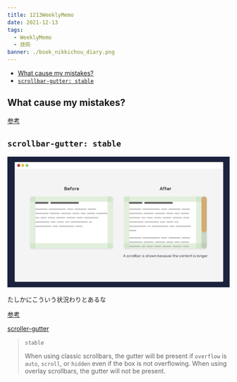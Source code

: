```yaml
---
title: 1213WeeklyMemo
date: 2021-12-13
tags:
  - WeeklyMemo
  - 技術
banner: ./book_nikkichou_diary.png
---
```


- [What cause my mistakes?](#what-cause-my-mistakes)
- [`scrollbar-gutter: stable`](#scrollbar-gutter-stable)

## What cause my mistakes?

[参考](https://zenn.dev/ikenohi/articles/78964bb348cdfa)

## `scrollbar-gutter: stable`

<img src="./assets/1213WeeklyMemo_img/image-20211216103259147.png" alt="image-20211216103259147" style="zoom:67%;" />

たしかにこういう状況わりとあるな

[参考](https://ishadeed.com/article/defensive-css/#:~:text=an%20updated%20figure.-,Scrollbar%20Gutter,-Another%20thing%20that)

[scroller-gutter](https://developer.mozilla.org/en-US/docs/Web/CSS/scrollbar-gutter)

> `stable`
>
> When using classic scrollbars, the gutter will be present if `overflow` is `auto`, `scroll`, or `hidden` even if the box is not overflowing. When using overlay scrollbars, the gutter will not be present.